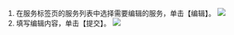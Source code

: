 1. 在服务标签页的服务列表中选择需要编辑的服务，单击【编辑】。
![](https://main.qcloudimg.com/raw/bceede1ec9bb0a9c9b7e6d0cb28200b2.png)
2. 填写编辑内容，单击【提交】。
![](https://main.qcloudimg.com/raw/c6a5f96267620129d89c72ff4e2bb9c3.png)

